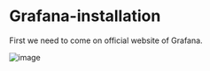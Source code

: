 # Grafana-installation

First we need to come on official website of Grafana. 

![image](https://github.com/RitikPyCode/Grafana-installation/assets/69500530/d248c79c-f9de-48d7-a640-831eccc46084)
